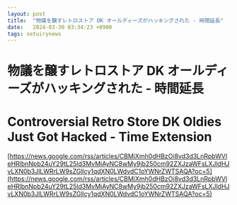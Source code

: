 ```yaml
---
layout: post
title:  "物議を醸すレトロストア DK オールディーズがハッキングされた - 時間延長"
date:   2024-03-30 03:34:23 +0900
tags: setuirynews 
---
```


# 物議を醸すレトロストア DK オールディーズがハッキングされた - 時間延長



# Controversial Retro Store DK Oldies Just Got Hacked - Time Extension

[https://news.google.com/rss/articles/CBMiXmh0dHBzOi8vd3d3LnRpbWVleHRlbnNpb24uY29tL25ld3MvMjAyNC8wMy9jb250cm92ZXJzaWFsLXJldHJvLXN0b3JlLWRrLW9sZGllcy1qdXN0LWdvdC1oYWNrZWTSAQA?oc=5](https://news.google.com/rss/articles/CBMiXmh0dHBzOi8vd3d3LnRpbWVleHRlbnNpb24uY29tL25ld3MvMjAyNC8wMy9jb250cm92ZXJzaWFsLXJldHJvLXN0b3JlLWRrLW9sZGllcy1qdXN0LWdvdC1oYWNrZWTSAQA?oc=5)

